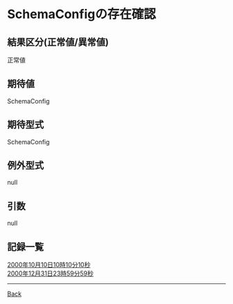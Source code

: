 # SchemaConfigの存在確認
## 結果区分(正常値/異常値)
正常値
## 期待値
SchemaConfig
## 期待型式
SchemaConfig
## 例外型式
null
## 引数
null
## 記録一覧
[2000年10月10日10時10分10秒](./20001010101010/README.md)  
[2000年12月31日23時59分59秒](./20001231235959/README.md)  

---
[Back](../README.md)  
